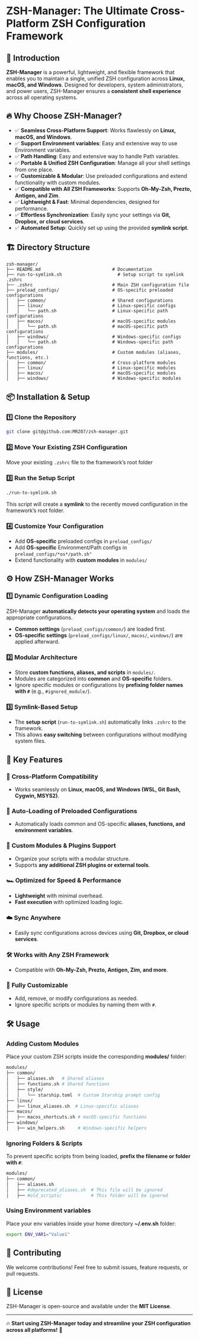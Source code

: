 # ZSH-Manager: The Ultimate Cross-Platform ZSH Configuration Framework

## 🚀 Introduction

**ZSH-Manager** is a powerful, lightweight, and flexible framework that enables you to maintain a single, unified ZSH configuration across **Linux, macOS, and Windows**. Designed for developers, system administrators, and power users, ZSH-Manager ensures a **consistent shell experience** across all operating systems.

## 🔥 Why Choose ZSH-Manager?

- ✅ **Seamless Cross-Platform Support**: Works flawlessly on **Linux, macOS, and Windows**.
- ✅ **Support Environment variables**: Easy and extensive way to use Environment variables.
- ✅ **Path Handling**: Easy and extensive way to handle Path variables.
- ✅ **Portable & Unified ZSH Configuration**: Manage all your shell settings from one place.
- ✅ **Customizable & Modular**: Use preloaded configurations and extend functionality with custom modules.
- ✅ **Compatible with All ZSH Frameworks**: Supports **Oh-My-Zsh, Prezto, Antigen, and Zim**.
- ✅ **Lightweight & Fast**: Minimal dependencies, designed for performance.
- ✅ **Effortless Synchronization**: Easily sync your settings via **Git, Dropbox, or cloud services**.
- ✅ **Automated Setup**: Quickly set up using the provided **symlink script**.

## 🏗️ Directory Structure

```
zsh-manager/
├── README.md                           # Documentation
├── run-to-symlink.sh                     # Setup script to symlink .zshrc
├── .zshrc                              # Main ZSH configuration file
├── preload_configs/                    # OS-specific preloaded configurations
│   ├── common/                         # Shared configurations
│   ├── linux/                          # Linux-specific configs
│   │   └── path.sh                     # Linux-specific path configurations
│   ├── macos/                          # macOS-specific modules
│   │   └── path.sh                     # macOS-specific path configurations
│   ├── windows/                        # Windows-specific configs
│   │   └── path.sh                     # Windows-specific path configurations
├── modules/                            # Custom modules (aliases, functions, etc.)
│   ├── common/                         # Cross-platform modules
│   ├── linux/                          # Linux-specific modules
│   ├── macos/                          # macOS-specific modules
│   ├── windows/                        # Windows-specific modules
```

## 📦 Installation & Setup

### 1️⃣ Clone the Repository

```bash
git clone git@github.com:MRZ07/zsh-manager.git
```

### 2️⃣ Move Your Existing ZSH Configuration
Move your existing `.zshrc` file to the framework’s root folder

### 3️⃣ Run the Setup Script
```bash
./run-to-symlink.sh
```
This script will create a **symlink** to the recently moved configuration in the framework’s root folder.

### 4️⃣ Customize Your Configuration

- Add **OS-specific** preloaded configs in `preload_configs/`
- Add **OS-specific** Environment/Path configs in `preload_configs/*os*/path.sh"`
- Extend functionality with  **custom modules** in `modules/`

## ⚙️ How ZSH-Manager Works

### **1️⃣ Dynamic Configuration Loading**
ZSH-Manager **automatically detects your operating system** and loads the appropriate configurations.

- **Common settings** (`preload_configs/common/`) are loaded first.
- **OS-specific settings** (`preload_configs/linux/`, `macos/`, `windows/`) are applied afterward.

### **2️⃣ Modular Architecture**
- Store **custom functions, aliases, and scripts** in `modules/`.
- Modules are categorized into **common** and **OS-specific** folders.
- Ignore specific modules or configurations by **prefixing folder names with `#`** (e.g., `#ignored_module/`).

### **3️⃣ Symlink-Based Setup**
- The **setup script** (`run-to-symlink.sh`) automatically links `.zshrc` to the framework.
- This allows **easy switching** between configurations without modifying system files.

## 🎯 Key Features

### 🔗 **Cross-Platform Compatibility**
- Works seamlessly on **Linux, macOS, and Windows (WSL, Git Bash, Cygwin, MSYS2)**.

### 🔄 **Auto-Loading of Preloaded Configurations**
- Automatically loads common and OS-specific **aliases, functions, and environment variables**.

### 🎨 **Custom Modules & Plugins Support**
- Organize your scripts with a modular structure.
- Supports **any additional ZSH plugins or external tools**.

### 🏎️ **Optimized for Speed & Performance**
- **Lightweight** with minimal overhead.
- **Fast execution** with optimized loading logic.

### ☁️ **Sync Anywhere**
- Easily sync configurations across devices using **Git, Dropbox, or cloud services**.

### 🛠️ **Works with Any ZSH Framework**
- Compatible with **Oh-My-Zsh, Prezto, Antigen, Zim, and more**.

### 🧩 **Fully Customizable**
- Add, remove, or modify configurations as needed.
- Ignore specific scripts or modules by naming them with `#`.

## 🛠️ Usage

### **Adding Custom Modules**
Place your custom ZSH scripts inside the corresponding **modules/** folder:

```bash
modules/
├── common/
│   ├── aliases.sh   # Shared aliases
│   ├── functions.sh # Shared functions
│   ├── style/
│   │   └── starship.toml  # Custom Starship prompt config
├── linux/
│   ├── linux_aliases.sh  # Linux-specific aliases
├── macos/
│   ├── macos_shortcuts.sh # macOS-specific functions
├── windows/
│   ├── win_helpers.sh     # Windows-specific helpers
```

### **Ignoring Folders & Scripts**
To prevent specific scripts from being loaded, **prefix the filename or folder with `#`**:

```bash
modules/
├── common/
│   ├── aliases.sh
│   ├── #deprecated_aliases.sh  # This file will be ignored
│   ├── #old_scripts/           # This folder will be ignored
```

### **Using Environment variables**
Place your env variables inside your home directory **~/.env.sh** folder:
```bash
export ENV_VAR1="Value1"
```

## 🤝 Contributing
We welcome contributions! Feel free to submit issues, feature requests, or pull requests.

## 📜 License
ZSH-Manager is open-source and available under the **MIT License**.

---

🔥 **Start using ZSH-Manager today and streamline your ZSH configuration across all platforms!** 🚀
